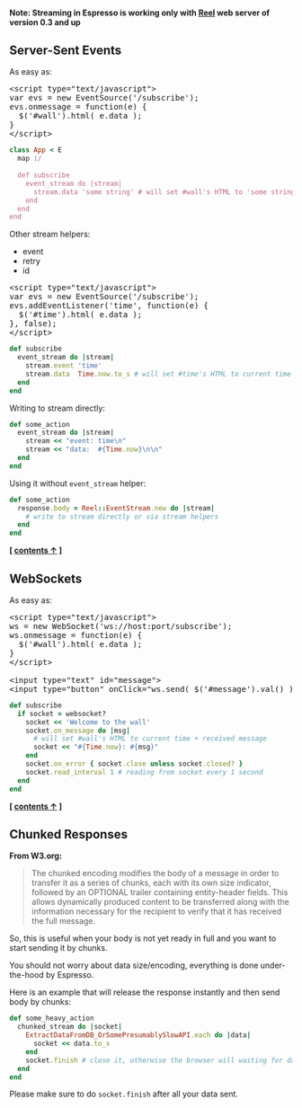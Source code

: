 #### Note: Streaming in Espresso is working only with [Reel](https://github.com/celluloid/reel) web server of version 0.3 and up

## Server-Sent Events

As easy as:

<pre lang="html">
&lt;script type=&quot;text/javascript&quot;&gt;
var evs = new EventSource('/subscribe');
evs.onmessage = function(e) {
  $('#wall').html( e.data );
}
&lt;/script&gt;
</pre>

```ruby
class App < E
  map :/
  
  def subscribe
    event_stream do |stream|
      stream.data 'some string' # will set #wall's HTML to 'some string'
    end
  end
end
```

Other stream helpers:

  - event
  - retry
  - id


<pre lang="html">
&lt;script type=&quot;text/javascript&quot;&gt;
var evs = new EventSource('/subscribe');
evs.addEventListener('time', function(e) {
  $('#time').html( e.data );
}, false);
&lt;/script&gt;
</pre>

```ruby
def subscribe
  event_stream do |stream|
    stream.event 'time'
    stream.data  Time.now.to_s # will set #time's HTML to current time
  end
end
```

Writing to stream directly:

```ruby
def some_action
  event_stream do |stream|
    stream << "event: time\n"
    stream << "data:  #{Time.now}\n\n"
  end
end
```

Using it without `event_stream` helper:


```ruby
def some_action
  response.body = Reel::EventStream.new do |stream|
    # write to stream directly or via stream helpers
  end
end
```

**[ [contents &uarr;](https://github.com/slivu/espresso#tutorial) ]**


## WebSockets

As easy as:

<pre lang="html">
&lt;script type=&quot;text/javascript&quot;&gt;
ws = new WebSocket('ws://host:port/subscribe');
ws.onmessage = function(e) {
  $('#wall').html( e.data );
}
&lt;/script&gt;

&lt;input type=&quot;text&quot; id=&quot;message&quot;&gt;
&lt;input type=&quot;button&quot; onClick=&quot;ws.send( $('#message').val() );&quot; value=&quot;send message&quot;&gt;
</pre>

```ruby
def subscribe
  if socket = websocket?
    socket << 'Welcome to the wall'
    socket.on_message do |msg|
      # will set #wall's HTML to current time + received message
      socket << "#{Time.now}: #{msg}"
    end
    socket.on_error { socket.close unless socket.closed? }
    socket.read_interval 1 # reading from socket every 1 second
  end
end
```

**[ [contents &uarr;](https://github.com/slivu/espresso#tutorial) ]**


## Chunked Responses

**From W3.org:**

<blockquote>
The chunked encoding modifies the body of a message in order to transfer it as a series of chunks,
each with its own size indicator, followed by an OPTIONAL trailer containing entity-header fields.
This allows dynamically produced content to be transferred along with the information necessary
for the recipient to verify that it has received the full message.
</blockquote>

So, this is useful when your body is not yet ready in full and you want to start sending it by chunks.

You should not worry about data size/encoding, everything is done under-the-hood by Espresso.

Here is an example that will release the response instantly and then send body by chunks:

```ruby
def some_heavy_action
  chunked_stream do |socket|
    ExtractDataFromDB_OrSomePresumablySlowAPI.each do |data|
      socket << data.to_s
    end
    socket.finish # close it, otherwise the browser will waiting for data forever
  end
end
```

Please make sure to do `socket.finish` after all your data sent.
